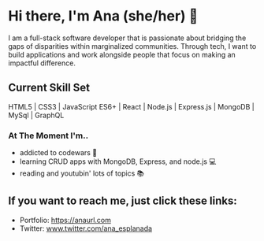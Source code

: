 # Hi there, I'm Ana (she/her) 🚀

I am a full-stack software developer that is passionate about bridging the gaps of disparities within marginalized communities. Through tech, I want to build applications and work alongside people that focus on making an impactful difference.

## Current Skill Set
HTML5 | CSS3 | JavaScript ES6+ | React | Node.js | Express.js | MongoDB | MySql | GraphQL

### At The Moment I'm..
- addicted to codewars 🚀
- learning CRUD apps with MongoDB, Express, and node.js 💻
- reading and youtubin' lots of topics 📚

## If you want to reach me, just click these links:

- Portfolio: https://anaurl.com
- Twitter: www.twitter.com/ana_esplanada

